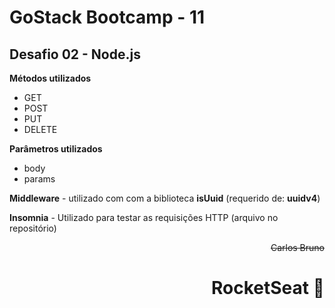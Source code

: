 # GoStack Bootcamp - 11
## Desafio 02 - Node.js
**Métodos utilizados**
- GET
- POST
- PUT
- DELETE

**Parâmetros utilizados**
- body
- params

**Middleware** - utilizado com com a biblioteca **isUuid** (requerido de: **uuidv4**)

**Insomnia** - Utilizado para testar as requisições HTTP (arquivo no repositório)

<div style="text-align: right">

~~Carlos Bruno~~

# RocketSeat 🚀️

</div>